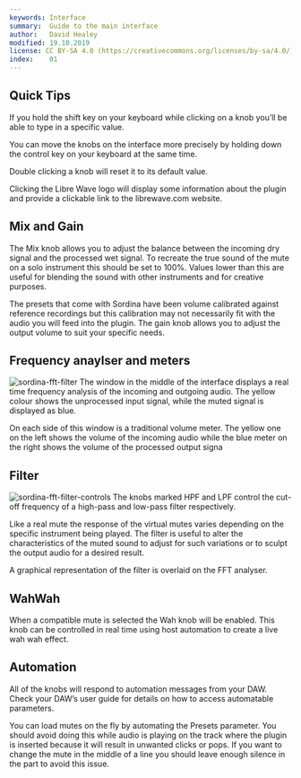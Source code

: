 ```yaml
---
keywords: Interface
summary:  Guide to the main interface
author:   David Healey
modified: 19.10.2019
license: CC BY-SA 4.0 (https://creativecommons.org/licenses/by-sa/4.0/)
index:    01
---
```


## Quick Tips

If you hold the shift key on your keyboard while clicking on a knob you’ll be able to type in a specific value.

You can move the knobs on the interface more precisely by holding down the control key on your keyboard at the same time.

Double clicking a knob will reset it to its default value.

Clicking the Libre Wave logo will display some information about the plugin and provide a clickable link to the librewave.com website.

## Mix and Gain

The Mix knob allows you to adjust the balance between the incoming dry signal and the processed wet signal. To recreate the true sound of the mute on a solo instrument this should be set to 100%. Values lower than this are useful for blending the sound with other instruments and for creative purposes.

The presets that come with Sordina have been volume calibrated against reference recordings but this calibration may not necessarily fit with the audio you will feed into the plugin. The gain knob allows you to adjust the output volume to suit your specific needs.

## Frequency anaylser and meters
![sordina-fft-filter](/images/custom/sordina-fft-filter.jpg) 
The window in the middle of the interface displays a real time frequency analysis of the incoming and outgoing audio. The yellow colour shows the unprocessed input signal, while the muted signal is displayed as blue.

On each side of this window is a traditional volume meter. The yellow one on the left shows the volume of the incoming audio while the blue meter on the right shows the volume of the processed output signa

## Filter
![sordina-fft-filter-controls](/images/custom/sordina-fft-filter-controls.jpg) 
The knobs marked HPF and LPF control the cut-off frequency of a high-pass and low-pass filter respectively.

Like a real mute the response of the virtual mutes varies depending on the specific instrument being played. The filter is useful to alter the characteristics of the muted sound to adjust for such variations or to sculpt the output audio for a desired result.

A graphical representation of the filter is overlaid on the FFT analyser.

## WahWah
When a compatible mute is selected the Wah knob will be enabled. This knob can be controlled in real time using host automation to create a live wah wah effect.

## Automation
All of the knobs will respond to automation messages from your DAW. Check your DAW’s user guide for details on how to access automatable parameters.

You can load mutes on the fly by automating the Presets parameter. You should avoid doing this while audio is playing on the track where the plugin is inserted because it will result in unwanted clicks or pops. If you want to change the mute in the middle of a line you should leave enough silence in the part to avoid this issue.
